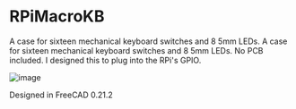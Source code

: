 # RPiMacroKB
A case for sixteen mechanical keyboard switches and 8 5mm LEDs. A case for sixteen mechanical keyboard switches and 8 5mm LEDs. No PCB included. I designed this to plug into the RPi's GPIO. 

![image](https://github.com/user-attachments/assets/16fa776d-834a-4713-8051-558e5b47c77f)

Designed in FreeCAD 0.21.2
